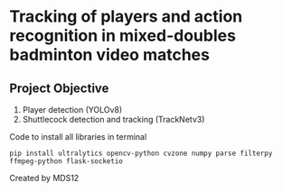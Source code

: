 # Tracking of players and action recognition in mixed-doubles badminton video matches
## Project Objective
1) Player detection (YOLOv8)
2) Shuttlecock detection and tracking (TrackNetv3)

Code to install all libraries in terminal
```
pip install ultralytics opencv-python cvzone numpy parse filterpy ffmpeg-python flask-socketio
```

Created by MDS12


